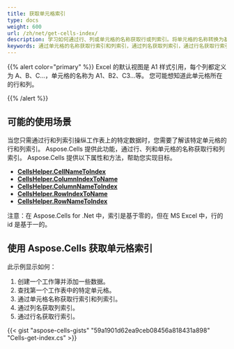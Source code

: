 ```yaml
---
title: 获取单元格索引
type: docs
weight: 600
url: /zh/net/get-cells-index/
description: 学习如何通过行、列或单元格的名称获取行或列索引。将单元格的名称转换为基于零的行和列索引。
keywords: 通过单元格的名称获取行索引和列索引，通过列名获取列索引，通过行名获取行索引，通过单元格的名称获取索引。 
---
```


{{% alert color="primary" %}}
Excel 的默认视图是 A1 样式引用，每个列都定义为 A、B、C...，单元格的名称为 A1、B2、C3...等。 
您可能想知道此单元格所在的行和列。

{{% /alert %}}


## **可能的使用场景**
当您只需通过行和列索引操纵工作表上的特定数据时，您需要了解该特定单元格的行和列索引。 
Aspose.Cells 提供此功能，通过行、列和单元格的名称获取行和列索引。 
Aspose.Cells 提供以下属性和方法，帮助您实现目标。
- [**CellsHelper.CellNameToIndex**](https://reference.aspose.com/cells/net/aspose.cells/cellshelper/cellnametoindex)
- [**CellsHelper.ColumnIndexToName**](https://reference.aspose.com/cells/net/aspose.cells/cellshelper/columnindextoname)
- [**CellsHelper.ColumnNameToIndex**](https://reference.aspose.com/cells/net/aspose.cells/cellshelper/columnnametoindex)
- [**CellsHelper.RowIndexToName**](https://reference.aspose.com/cells/net/aspose.cells/cellshelper/rowindextoname)
- [**CellsHelper.RowNameToIndex**](https://reference.aspose.com/cells/net/aspose.cells/cellshelper/rownametoindex)

注意：在 Aspose.Cells for .Net 中，索引是基于零的，但在 MS Excel 中，行的 id 是基于一的。

## **使用 Aspose.Cells 获取单元格索引**
此示例显示如何：

1. 创建一个工作簿并添加一些数据。
1. 查找第一个工作表中的特定单元格。
1. 通过单元格名称获取行索引和列索引。
1. 通过列名获取列索引。
1. 通过行名获取行索引。

{{< gist "aspose-cells-gists" "59a1901d62ea9ceb08456a818431a898" "Cells-get-index.cs" >}}
